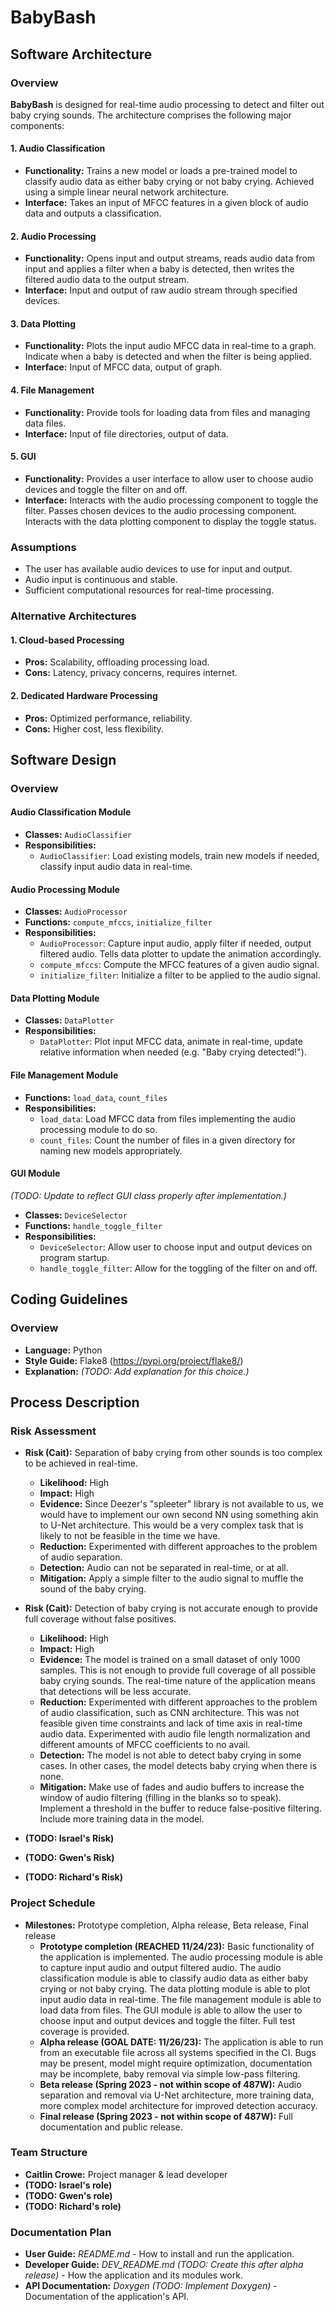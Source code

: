 # BabyBash


## Software Architecture

### Overview
**BabyBash** is designed for real-time audio processing to detect and filter out baby crying sounds. The architecture comprises the following major components:

#### 1. Audio Classification
- **Functionality:** Trains a new model or loads a pre-trained model to classify audio data as either baby crying or not baby crying. Achieved using a simple linear neural network architecture.
- **Interface:** Takes an input of MFCC features in a given block of audio data and outputs a classification.

#### 2. Audio Processing
- **Functionality:** Opens input and output streams, reads audio data from input and applies a filter when a baby is detected, then writes the filtered audio data to the output stream.
- **Interface:** Input and output of raw audio stream through specified devices.

#### 3. Data Plotting
- **Functionality:** Plots the input audio MFCC data in real-time to a graph. Indicate when a baby is detected and when the filter is being applied.
- **Interface:** Input of MFCC data, output of graph.

#### 4. File Management
- **Functionality:** Provide tools for loading data from files and managing data files.
- **Interface:** Input of file directories, output of data.

#### 5. GUI
- **Functionality:** Provides a user interface to allow user to choose audio devices and toggle the filter on and off.
- **Interface:** Interacts with the audio processing component to toggle the filter. Passes chosen devices to the audio processing component. Interacts with the data plotting component to display the toggle status.

### Assumptions
- The user has available audio devices to use for input and output.
- Audio input is continuous and stable.
- Sufficient computational resources for real-time processing.

### Alternative Architectures
#### 1. Cloud-based Processing
- **Pros:** Scalability, offloading processing load.
- **Cons:** Latency, privacy concerns, requires internet.

#### 2. Dedicated Hardware Processing
- **Pros:** Optimized performance, reliability.
- **Cons:** Higher cost, less flexibility.


## Software Design

### Overview

#### Audio Classification Module
- **Classes:** `AudioClassifier`
- **Responsibilities:** 
  - `AudioClassifier`: Load existing models, train new models if needed, classify input audio data in real-time.

#### Audio Processing Module
- **Classes:** `AudioProcessor`
- **Functions:** `compute_mfccs`, `initialize_filter`
- **Responsibilities:** 
  - `AudioProcessor`: Capture input audio, apply filter if needed, output filtered audio. Tells data plotter to update the animation accordingly.
  - `compute_mfccs`: Compute the MFCC features of a given audio signal.
  - `initialize_filter`: Initialize a filter to be applied to the audio signal.

#### Data Plotting Module
- **Classes:** `DataPlotter`
- **Responsibilities:** 
  - `DataPlotter`: Plot input MFCC data, animate in real-time, update relative information when needed (e.g. "Baby crying detected!").

#### File Management Module
- **Functions:** `load_data`, `count_files`
- **Responsibilities:** 
  - `load_data`: Load MFCC data from files implementing the audio processing module to do so.
  - `count_files`: Count the number of files in a given directory for naming new models appropriately.

#### GUI Module
*(TODO: Update to reflect GUI class properly after implementation.)*
- **Classes:** `DeviceSelector`
- **Functions:** `handle_toggle_filter`
- **Responsibilities:** 
  - `DeviceSelector`: Allow user to choose input and output devices on program startup.
  - `handle_toggle_filter`: Allow for the toggling of the filter on and off.


## Coding Guidelines

### Overview
- **Language:** Python
- **Style Guide:** Flake8 (https://pypi.org/project/flake8/)
- **Explanation:** *(TODO: Add explanation for this choice.)*


## Process Description

### Risk Assessment
- **Risk (Cait):** Separation of baby crying from other sounds is too complex to be achieved in real-time.
  - **Likelihood:** High
  - **Impact:** High
  - **Evidence:** Since Deezer's "spleeter" library is not available to us, we would have to implement our own second NN using something akin to U-Net architecture. This would be a very complex task that is likely to not be feasible in the time we have.
  - **Reduction:** Experimented with different approaches to the problem of audio separation.
  - **Detection:** Audio can not be separated in real-time, or at all.
  - **Mitigation:** Apply a simple filter to the audio signal to muffle the sound of the baby crying.

- **Risk (Cait):** Detection of baby crying is not accurate enough to provide full coverage without false positives.
  - **Likelihood:** High
  - **Impact:** High
  - **Evidence:** The model is trained on a small dataset of only 1000 samples. This is not enough to provide full coverage of all possible baby crying sounds. The real-time nature of the application means that detections will be less accurate.
  - **Reduction:** Experimented with different approaches to the problem of audio classification, such as CNN architecture. This was not feasible given time constraints and lack of time axis in real-time audio data. Experimented with audio file length normalization and different amounts of MFCC coefficients to no avail.
  - **Detection:** The model is not able to detect baby crying in some cases. In other cases, the model detects baby crying when there is none.
  - **Mitigation:** Make use of fades and audio buffers to increase the window of audio filtering (filling in the blanks so to speak). Implement a threshold in the buffer to reduce false-positive filtering. Include more training data in the model.

- **(TODO: Israel's Risk)**
- **(TODO: Gwen's Risk)**
- **(TODO: Richard's Risk)**

### Project Schedule
- **Milestones:** Prototype completion, Alpha release, Beta release, Final release
  - **Prototype completion (REACHED 11/24/23):** Basic functionality of the application is implemented. The audio processing module is able to capture input audio and output filtered audio. The audio classification module is able to classify audio data as either baby crying or not baby crying. The data plotting module is able to plot input audio data in real-time. The file management module is able to load data from files. The GUI module is able to allow the user to choose input and output devices and toggle the filter. Full test coverage is provided.
  - **Alpha release (GOAL DATE: 11/26/23):** The application is able to run from an executable file across all systems specified in the CI. Bugs may be present, model might require optimization, documentation may be incomplete, baby removal via simple low-pass filtering.
  - **Beta release (Spring 2023 - not within scope of 487W):** Audio separation and removal via U-Net architecture, more training data, more complex model architecture for improved detection accuracy.
  - **Final release (Spring 2023 - not within scope of 487W):** Full documentation and public release.

### Team Structure
- **Caitlin Crowe:** Project manager & lead developer
- **(TODO: Israel's role)**
- **(TODO: Gwen's role)**
- **(TODO: Richard's role)**

### Documentation Plan
- **User Guide:** *README.md* - How to install and run the application.
- **Developer Guide:** *DEV_README.md (TODO: Create this after alpha release)* - How the application and its modules work.
- **API Documentation:** *Doxygen (TODO: Implement Doxygen)* - Documentation of the application's API.
